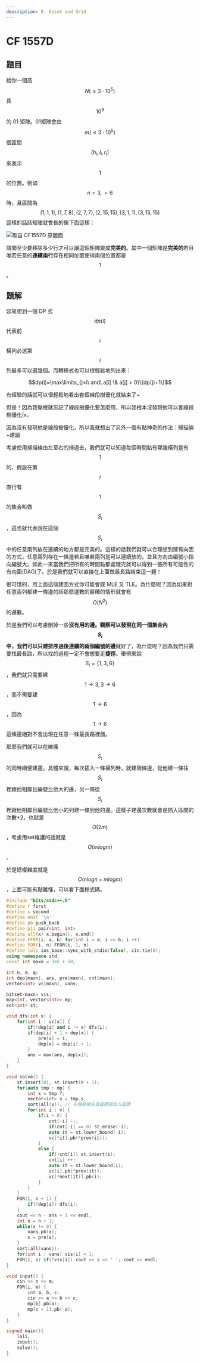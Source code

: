 ```yaml
---
description: D. Ezzat and Grid
---
```


# CF 1557D

## 題目

給你一個高$$N(\leq 3\cdot10^5)$$長$$10^9$$的 01 矩陣。01矩陣會由$$m (\leq 3\cdot10^5)$$個區間$$(h_i,l_i,r_i)$$來表示$$1$$的位置。例如 $$n=3,=6$$時，且區間為$$(1,1,1), (1,7,8), (2,7,7), (2,15,15), (3,1,1), (3,15,15)$$這樣的話該矩陣就會長的像下面這樣：

![&#x53D6;&#x81EA; CF1557D &#x539F;&#x984C;&#x9762;](../../.gitbook/assets/image%20%282%29.png)

請問至少要移除多少行才可以讓這個矩陣變成**完美的**。其中一個矩陣是**完美的**若且唯若任意的**連續兩行**存在相同位置使得兩個位置都是$$1$$。

## 題解

容易想到一個 DP 式$$dp(i)$$代表前$$i$$橫列必選第$$i$$列最多可以選幾個。而轉移式也可以很輕鬆地列出來：

$$dp(i)=\max\limits_{j<i\ and\ a[i] \& a[j] > 0}\{dp(j)+1\}$$

有經驗的話就可以很輕鬆地看出套個線段樹優化就結束了~

但是！因為我壓根就忘記了線段樹優化要怎麼用，所以我根本沒發現他可以套線段樹優化\(x。

因為沒有發現他是線段樹優化，所以我就想出了另外一個有點神奇的作法：掃描線+建圖

考慮使用掃描線由左至右的掃過去，我們就可以知道每個時間點有哪幾橫列是有$$1$$的，假設在第$$i$$直行有$$1$$的集合叫做$$S_i$$，這也就代表說在這個$$S_i$$中的任意兩列放在連續的地方都是完美的。這樣的話我們就可以合理想到建有向圖的方式，任意兩列存在一條邊若且唯若兩列是可以連續放的，並且方向由編號小指向編號大。如此一來當我們把所有的時間點都處理完就可以得到一張所有可能性的有向圖\(DAG\)了。於是我們就可以直接在上面做最長路結束這一題！

很可惜的，用上面這個建圖方式你可能會既 MLE 又 TLE。為什麼呢？因為如果對任意兩列都建一條邊的話那麼邊數的最糟的情形就會有$$O(N^2)$$的邊數。

於是我們可以考慮刪掉一些**沒有用的邊。**觀察可以發現在同一個集合內$$S_i$$中，我們可以只建**排序過後連續的兩個編號的邊**就好了，為什麼呢？因為我們只需要找最長路，所以找的過程一定不會想要走**捷徑**。舉例來說$$S_i=\{1,3,6\}$$，我們就只需要建$$1\rightarrow3,3\rightarrow6$$，而不需要建$$1\rightarrow6$$，因為$$1\rightarrow6$$這條邊絕對不會出現在任意一條最長路裡面。

那麼我們就可以在維護$$S_i$$的同時順便建邊。具體來說，每次插入一條橫列時，就建兩條邊，從他建一條往$$S_i$$裡跟他相鄰且編號比他大的邊，另一條從$$S_i$$裡跟他相鄰且編號比他小的列建一條到他的邊。這樣子建邊次數就會是插入區間的次數\*2，也就是$$O(2m)$$，考慮用set維護的話就是$$O(mlogm)$$。

於是總複雜度就是$$O(nlogn+mlogm)$$，上面可能有點難懂，可以看下面程式碼。

```cpp
#include "bits/stdc++.h"
#define f first
#define s second
#define endl '\n'
#define pb push_back
#define pii pair<int, int>
#define all(x) x.begin(), x.end()
#define FFOR(i, a, b) for(int i = a; i <= b; i ++)
#define FOR(i, n) FFOR(i, 1, n)
#define loli ios_base::sync_with_stdio(false), cin.tie(0);
using namespace std;
const int maxn = 3e5 + 50;

int n, m, q;
int dep[maxn], ans, pre[maxn], cnt[maxn];
vector<int> vc[maxn], vans;

bitset<maxn> vis;
map<int, vector<int>> mp;
set<int> st;

void dfs(int x) {
    for(int i : vc[x]) {
        if(!dep[i] and i != x) dfs(i);
        if(dep[i] + 1 > dep[x]) {
            pre[x] = i;
            dep[x] = dep[i] + 1;
        }
        ans = max(ans, dep[x]);
    }
}

void solve() {
    st.insert(0), st.insert(n + 1);
    for(auto tmp : mp) {
        int x = tmp.f;
        vector<int> v = tmp.s;
        sort(all(v)); // 先移除掉失效區間再加入區間
        for(int i : v) {
            if(i < 0) {
                cnt[-i] --;
                if(cnt[-i] == 0) st.erase(-i);
                auto it = st.lower_bound(-i);
                vc[*it].pb(*prev(it));
            }
            else {
                if(!cnt[i]) st.insert(i);
                cnt[i] ++;
                auto it = st.lower_bound(i);
                vc[i].pb(*prev(it));
                vc[*next(it)].pb(i);
            }
        }
    }
    FOR(i, n + 1) {
        if(!dep[i]) dfs(i);
    }
    cout << n - ans + 1 << endl;
    int x = n + 1;
    while(x != 0) {
        vans.pb(x);
        x = pre[x];
    }
    sort(all(vans));
    for(int i : vans) vis[i] = 1;
    FOR(i, n) if(!vis[i]) cout << i << ' '; cout << endl;
}

void input() {
    cin >> n >> m;
    FOR(i, m) {
        int a, b, c;
        cin >> a >> b >> c;
        mp[b].pb(a);
        mp[c + 1].pb(-a);
    }
}

signed main(){
    loli;
    input();
    solve();
}
```





